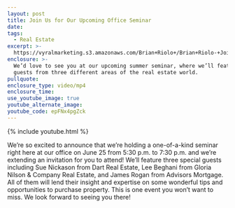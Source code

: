 ```yaml
---
layout: post
title: Join Us for Our Upcoming Office Seminar
date:
tags:
  - Real Estate
excerpt: >-
  https://vyralmarketing.s3.amazonaws.com/Brian+Riolo+/Brian+Riolo-+Join+Us+at+Our+Office+Seminar+on+June+25th.mp4
enclosure: >-
  We’d love to see you at our upcoming summer seminar, where we’ll feature three
  guests from three different areas of the real estate world.
pullquote:
enclosure_type: video/mp4
enclosure_time:
use_youtube_image: true
youtube_alternate_image:
youtube_code: epFNx4pgZck
---
```


{% include youtube.html %}

We’re so excited to announce that we’re holding a one-of-a-kind seminar right here at our office on June 25 from 5:30 p.m. to 7:30 p.m. and we’re extending an invitation for you to attend\! We’ll feature three special guests including Sue Nickason from Dart Real Estate, Lee Beghani from Gloria Nilson & Company Real Estate, and James Rogan from Advisors Mortgage. All of them will lend their insight and expertise on some wonderful tips and opportunities to purchase property. This is one event you won’t want to miss. We look forward to seeing you there\!